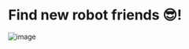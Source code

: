 # Find new robot friends 😎! 

![image](https://user-images.githubusercontent.com/60417892/209813012-f811e2fc-a3d4-43da-98d0-440b179f49fe.png)
